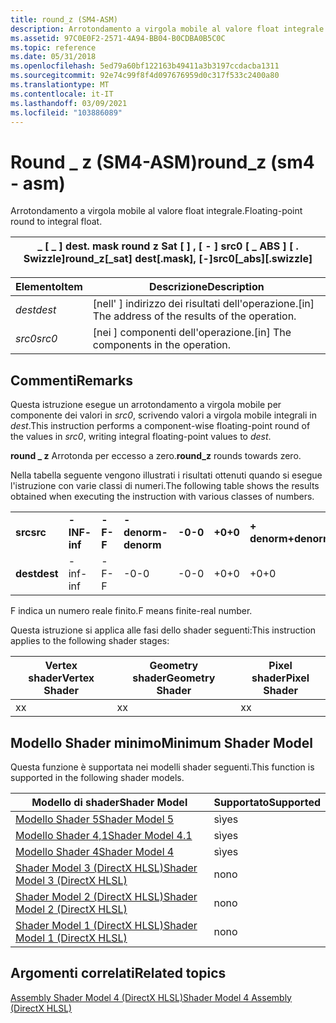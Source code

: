 ```yaml
---
title: round_z (SM4-ASM)
description: Arrotondamento a virgola mobile al valore float integrale. | round_z (SM4-ASM)
ms.assetid: 97C0E0F2-2571-4A94-BB04-B0CDBA0B5C0C
ms.topic: reference
ms.date: 05/31/2018
ms.openlocfilehash: 5ed79a60bf122163b49411a3b3197ccdacba1311
ms.sourcegitcommit: 92e74c99f8f4d097676959d0c317f533c2400a80
ms.translationtype: MT
ms.contentlocale: it-IT
ms.lasthandoff: 03/09/2021
ms.locfileid: "103886089"
---
```

# <a name="round_z-sm4---asm"></a><span data-ttu-id="a0f24-104">Round \_ z (SM4-ASM)</span><span class="sxs-lookup"><span data-stu-id="a0f24-104">round\_z (sm4 - asm)</span></span>

<span data-ttu-id="a0f24-105">Arrotondamento a virgola mobile al valore float integrale.</span><span class="sxs-lookup"><span data-stu-id="a0f24-105">Floating-point round to integral float.</span></span>



| <span data-ttu-id="a0f24-106">\_ \[ \_ \] dest. mask round z Sat \[ \] , \[ - \] src0 \[ \_ ABS \] \[ . Swizzle\]</span><span class="sxs-lookup"><span data-stu-id="a0f24-106">round\_z\[\_sat\] dest\[.mask\], \[-\]src0\[\_abs\]\[.swizzle\]</span></span> |
|-----------------------------------------------------------------|



 



| <span data-ttu-id="a0f24-107">Elemento</span><span class="sxs-lookup"><span data-stu-id="a0f24-107">Item</span></span>                                                            | <span data-ttu-id="a0f24-108">Descrizione</span><span class="sxs-lookup"><span data-stu-id="a0f24-108">Description</span></span>                                                    |
|-----------------------------------------------------------------|----------------------------------------------------------------|
| <span data-ttu-id="a0f24-109"><span id="dest"></span><span id="DEST"></span>*dest*</span><span class="sxs-lookup"><span data-stu-id="a0f24-109"><span id="dest"></span><span id="DEST"></span>*dest*</span></span><br/> | <span data-ttu-id="a0f24-110">\[nell' \] indirizzo dei risultati dell'operazione.</span><span class="sxs-lookup"><span data-stu-id="a0f24-110">\[in\] The address of the results of the operation.</span></span><br/> |
| <span data-ttu-id="a0f24-111"><span id="src0"></span><span id="SRC0"></span>*src0*</span><span class="sxs-lookup"><span data-stu-id="a0f24-111"><span id="src0"></span><span id="SRC0"></span>*src0*</span></span><br/> | <span data-ttu-id="a0f24-112">\[nei \] componenti dell'operazione.</span><span class="sxs-lookup"><span data-stu-id="a0f24-112">\[in\] The components in the operation.</span></span><br/>             |



 

## <a name="remarks"></a><span data-ttu-id="a0f24-113">Commenti</span><span class="sxs-lookup"><span data-stu-id="a0f24-113">Remarks</span></span>

<span data-ttu-id="a0f24-114">Questa istruzione esegue un arrotondamento a virgola mobile per componente dei valori in *src0*, scrivendo valori a virgola mobile integrali in *dest*.</span><span class="sxs-lookup"><span data-stu-id="a0f24-114">This instruction performs a component-wise floating-point round of the values in *src0*, writing integral floating-point values to *dest*.</span></span>

<span data-ttu-id="a0f24-115">**round \_ z** Arrotonda per eccesso a zero.</span><span class="sxs-lookup"><span data-stu-id="a0f24-115">**round\_z** rounds towards zero.</span></span>

<span data-ttu-id="a0f24-116">Nella tabella seguente vengono illustrati i risultati ottenuti quando si esegue l'istruzione con varie classi di numeri.</span><span class="sxs-lookup"><span data-stu-id="a0f24-116">The following table shows the results obtained when executing the instruction with various classes of numbers.</span></span>



|          |          |        |             |        |        |             |        |          |         |
|----------|----------|--------|-------------|--------|--------|-------------|--------|----------|---------|
| <span data-ttu-id="a0f24-117">**src**</span><span class="sxs-lookup"><span data-stu-id="a0f24-117">**src**</span></span>  | <span data-ttu-id="a0f24-118">**-INF**</span><span class="sxs-lookup"><span data-stu-id="a0f24-118">**-inf**</span></span> | <span data-ttu-id="a0f24-119">**-F**</span><span class="sxs-lookup"><span data-stu-id="a0f24-119">**-F**</span></span> | <span data-ttu-id="a0f24-120">**-denorm**</span><span class="sxs-lookup"><span data-stu-id="a0f24-120">**-denorm**</span></span> | <span data-ttu-id="a0f24-121">**-0**</span><span class="sxs-lookup"><span data-stu-id="a0f24-121">**-0**</span></span> | <span data-ttu-id="a0f24-122">**+0**</span><span class="sxs-lookup"><span data-stu-id="a0f24-122">**+0**</span></span> | <span data-ttu-id="a0f24-123">**+ denorm**</span><span class="sxs-lookup"><span data-stu-id="a0f24-123">**+denorm**</span></span> | <span data-ttu-id="a0f24-124">**+ F**</span><span class="sxs-lookup"><span data-stu-id="a0f24-124">**+F**</span></span> | <span data-ttu-id="a0f24-125">**+ INF**</span><span class="sxs-lookup"><span data-stu-id="a0f24-125">**+inf**</span></span> | <span data-ttu-id="a0f24-126">**NaN**</span><span class="sxs-lookup"><span data-stu-id="a0f24-126">**NaN**</span></span> |
| <span data-ttu-id="a0f24-127">**dest**</span><span class="sxs-lookup"><span data-stu-id="a0f24-127">**dest**</span></span> | <span data-ttu-id="a0f24-128">-inf</span><span class="sxs-lookup"><span data-stu-id="a0f24-128">-inf</span></span>     | <span data-ttu-id="a0f24-129">-F</span><span class="sxs-lookup"><span data-stu-id="a0f24-129">-F</span></span>     | <span data-ttu-id="a0f24-130">-0</span><span class="sxs-lookup"><span data-stu-id="a0f24-130">-0</span></span>          | <span data-ttu-id="a0f24-131">-0</span><span class="sxs-lookup"><span data-stu-id="a0f24-131">-0</span></span>     | <span data-ttu-id="a0f24-132">+0</span><span class="sxs-lookup"><span data-stu-id="a0f24-132">+0</span></span>     | <span data-ttu-id="a0f24-133">+0</span><span class="sxs-lookup"><span data-stu-id="a0f24-133">+0</span></span>          | <span data-ttu-id="a0f24-134">+ F</span><span class="sxs-lookup"><span data-stu-id="a0f24-134">+F</span></span>     | <span data-ttu-id="a0f24-135">+inf</span><span class="sxs-lookup"><span data-stu-id="a0f24-135">+inf</span></span>     | <span data-ttu-id="a0f24-136">NaN</span><span class="sxs-lookup"><span data-stu-id="a0f24-136">NaN</span></span>     |



 

<span data-ttu-id="a0f24-137">F indica un numero reale finito.</span><span class="sxs-lookup"><span data-stu-id="a0f24-137">F means finite-real number.</span></span>

<span data-ttu-id="a0f24-138">Questa istruzione si applica alle fasi dello shader seguenti:</span><span class="sxs-lookup"><span data-stu-id="a0f24-138">This instruction applies to the following shader stages:</span></span>



| <span data-ttu-id="a0f24-139">Vertex shader</span><span class="sxs-lookup"><span data-stu-id="a0f24-139">Vertex Shader</span></span> | <span data-ttu-id="a0f24-140">Geometry shader</span><span class="sxs-lookup"><span data-stu-id="a0f24-140">Geometry Shader</span></span> | <span data-ttu-id="a0f24-141">Pixel shader</span><span class="sxs-lookup"><span data-stu-id="a0f24-141">Pixel Shader</span></span> |
|---------------|-----------------|--------------|
| <span data-ttu-id="a0f24-142">x</span><span class="sxs-lookup"><span data-stu-id="a0f24-142">x</span></span>             | <span data-ttu-id="a0f24-143">x</span><span class="sxs-lookup"><span data-stu-id="a0f24-143">x</span></span>               | <span data-ttu-id="a0f24-144">x</span><span class="sxs-lookup"><span data-stu-id="a0f24-144">x</span></span>            |



 

## <a name="minimum-shader-model"></a><span data-ttu-id="a0f24-145">Modello Shader minimo</span><span class="sxs-lookup"><span data-stu-id="a0f24-145">Minimum Shader Model</span></span>

<span data-ttu-id="a0f24-146">Questa funzione è supportata nei modelli shader seguenti.</span><span class="sxs-lookup"><span data-stu-id="a0f24-146">This function is supported in the following shader models.</span></span>



| <span data-ttu-id="a0f24-147">Modello di shader</span><span class="sxs-lookup"><span data-stu-id="a0f24-147">Shader Model</span></span>                                              | <span data-ttu-id="a0f24-148">Supportato</span><span class="sxs-lookup"><span data-stu-id="a0f24-148">Supported</span></span> |
|-----------------------------------------------------------|-----------|
| [<span data-ttu-id="a0f24-149">Modello Shader 5</span><span class="sxs-lookup"><span data-stu-id="a0f24-149">Shader Model 5</span></span>](d3d11-graphics-reference-sm5.md)        | <span data-ttu-id="a0f24-150">sì</span><span class="sxs-lookup"><span data-stu-id="a0f24-150">yes</span></span>       |
| [<span data-ttu-id="a0f24-151">Modello Shader 4,1</span><span class="sxs-lookup"><span data-stu-id="a0f24-151">Shader Model 4.1</span></span>](dx-graphics-hlsl-sm4.md)              | <span data-ttu-id="a0f24-152">sì</span><span class="sxs-lookup"><span data-stu-id="a0f24-152">yes</span></span>       |
| [<span data-ttu-id="a0f24-153">Modello Shader 4</span><span class="sxs-lookup"><span data-stu-id="a0f24-153">Shader Model 4</span></span>](dx-graphics-hlsl-sm4.md)                | <span data-ttu-id="a0f24-154">sì</span><span class="sxs-lookup"><span data-stu-id="a0f24-154">yes</span></span>       |
| [<span data-ttu-id="a0f24-155">Shader Model 3 (DirectX HLSL)</span><span class="sxs-lookup"><span data-stu-id="a0f24-155">Shader Model 3 (DirectX HLSL)</span></span>](dx-graphics-hlsl-sm3.md) | <span data-ttu-id="a0f24-156">no</span><span class="sxs-lookup"><span data-stu-id="a0f24-156">no</span></span>        |
| [<span data-ttu-id="a0f24-157">Shader Model 2 (DirectX HLSL)</span><span class="sxs-lookup"><span data-stu-id="a0f24-157">Shader Model 2 (DirectX HLSL)</span></span>](dx-graphics-hlsl-sm2.md) | <span data-ttu-id="a0f24-158">no</span><span class="sxs-lookup"><span data-stu-id="a0f24-158">no</span></span>        |
| [<span data-ttu-id="a0f24-159">Shader Model 1 (DirectX HLSL)</span><span class="sxs-lookup"><span data-stu-id="a0f24-159">Shader Model 1 (DirectX HLSL)</span></span>](dx-graphics-hlsl-sm1.md) | <span data-ttu-id="a0f24-160">no</span><span class="sxs-lookup"><span data-stu-id="a0f24-160">no</span></span>        |



 

## <a name="related-topics"></a><span data-ttu-id="a0f24-161">Argomenti correlati</span><span class="sxs-lookup"><span data-stu-id="a0f24-161">Related topics</span></span>

<dl> <dt>

[<span data-ttu-id="a0f24-162">Assembly Shader Model 4 (DirectX HLSL)</span><span class="sxs-lookup"><span data-stu-id="a0f24-162">Shader Model 4 Assembly (DirectX HLSL)</span></span>](dx-graphics-hlsl-sm4-asm.md)
</dt> </dl>

 

 





